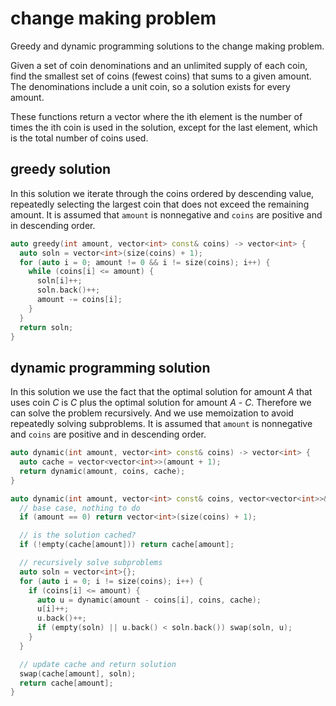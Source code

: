 # change making problem
Greedy and dynamic programming solutions to the change making problem.

Given a set of coin denominations and an unlimited supply of each coin, find the smallest set of coins (fewest coins) that sums to a given amount. The denominations include a unit coin, so a solution exists for every amount.

These functions return a vector where the ith element is the number of times the ith coin is used in the solution, except for the last element, which is the total number of coins used.

## greedy solution

In this solution we iterate through the coins ordered by descending value, repeatedly selecting the largest coin that does not exceed the remaining amount. It is assumed that `amount` is nonnegative and `coins` are positive and in descending order.

```c++
auto greedy(int amount, vector<int> const& coins) -> vector<int> {
  auto soln = vector<int>(size(coins) + 1);
  for (auto i = 0; amount != 0 && i != size(coins); i++) {
    while (coins[i] <= amount) {
      soln[i]++;
      soln.back()++;
      amount -= coins[i];
    }
  }
  return soln;
}
```

## dynamic programming solution

In this solution we use the fact that the optimal solution for amount _A_ that uses coin _C_ is _C_ plus the optimal solution for amount _A_ - _C_. Therefore we can solve the problem recursively. And we use memoization to avoid repeatedly solving subproblems. It is assumed that `amount` is nonnegative and `coins` are positive and in descending order.

```c++
auto dynamic(int amount, vector<int> const& coins) -> vector<int> {
  auto cache = vector<vector<int>>(amount + 1);
  return dynamic(amount, coins, cache);
}

auto dynamic(int amount, vector<int> const& coins, vector<vector<int>>& cache) -> vector<int> {
  // base case, nothing to do
  if (amount == 0) return vector<int>(size(coins) + 1);

  // is the solution cached?
  if (!empty(cache[amount])) return cache[amount];

  // recursively solve subproblems
  auto soln = vector<int>{};
  for (auto i = 0; i != size(coins); i++) {
    if (coins[i] <= amount) {
      auto u = dynamic(amount - coins[i], coins, cache);
      u[i]++;
      u.back()++;
      if (empty(soln) || u.back() < soln.back()) swap(soln, u);
    }
  }

  // update cache and return solution
  swap(cache[amount], soln);
  return cache[amount];
}
```
